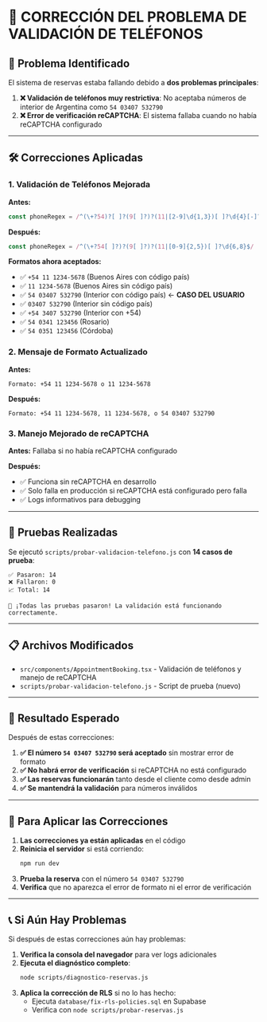 # 🔧 CORRECCIÓN DEL PROBLEMA DE VALIDACIÓN DE TELÉFONOS

## 🚨 Problema Identificado

El sistema de reservas estaba fallando debido a **dos problemas principales**:

1. **❌ Validación de teléfonos muy restrictiva**: No aceptaba números de interior de Argentina como `54 03407 532790`
2. **❌ Error de verificación reCAPTCHA**: El sistema fallaba cuando no había reCAPTCHA configurado

---

## 🛠️ Correcciones Aplicadas

### 1. **Validación de Teléfonos Mejorada**

**Antes:**
```javascript
const phoneRegex = /^(\+?54)?[ ]?(9[ ]?)?(11|[2-9]\d{1,3})[ ]?\d{4}[-]?\d{4}$/
```

**Después:**
```javascript
const phoneRegex = /^(\+?54[ ]?)?(9[ ]?)?(11|[0-9]{2,5})[ ]?\d{6,8}$/
```

**Formatos ahora aceptados:**
- ✅ `+54 11 1234-5678` (Buenos Aires con código país)
- ✅ `11 1234-5678` (Buenos Aires sin código país)
- ✅ `54 03407 532790` (Interior con código país) ← **CASO DEL USUARIO**
- ✅ `03407 532790` (Interior sin código país)
- ✅ `+54 3407 532790` (Interior con +54)
- ✅ `54 0341 123456` (Rosario)
- ✅ `54 0351 123456` (Córdoba)

### 2. **Mensaje de Formato Actualizado**

**Antes:**
```
Formato: +54 11 1234-5678 o 11 1234-5678
```

**Después:**
```
Formato: +54 11 1234-5678, 11 1234-5678, o 54 03407 532790
```

### 3. **Manejo Mejorado de reCAPTCHA**

**Antes:** Fallaba si no había reCAPTCHA configurado

**Después:** 
- ✅ Funciona sin reCAPTCHA en desarrollo
- ✅ Solo falla en producción si reCAPTCHA está configurado pero falla
- ✅ Logs informativos para debugging

---

## 🧪 Pruebas Realizadas

Se ejecutó `scripts/probar-validacion-telefono.js` con **14 casos de prueba**:

```
✅ Pasaron: 14
❌ Fallaron: 0
📈 Total: 14

🎉 ¡Todas las pruebas pasaron! La validación está funcionando correctamente.
```

---

## 📋 Archivos Modificados

- `src/components/AppointmentBooking.tsx` - Validación de teléfonos y manejo de reCAPTCHA
- `scripts/probar-validacion-telefono.js` - Script de prueba (nuevo)

---

## 🎯 Resultado Esperado

Después de estas correcciones:

1. **✅ El número `54 03407 532790` será aceptado** sin mostrar error de formato
2. **✅ No habrá error de verificación** si reCAPTCHA no está configurado
3. **✅ Las reservas funcionarán** tanto desde el cliente como desde admin
4. **✅ Se mantendrá la validación** para números inválidos

---

## 🔄 Para Aplicar las Correcciones

1. **Las correcciones ya están aplicadas** en el código
2. **Reinicia el servidor** si está corriendo:
   ```bash
   npm run dev
   ```
3. **Prueba la reserva** con el número `54 03407 532790`
4. **Verifica** que no aparezca el error de formato ni el error de verificación

---

## 📞 Si Aún Hay Problemas

Si después de estas correcciones aún hay problemas:

1. **Verifica la consola del navegador** para ver logs adicionales
2. **Ejecuta el diagnóstico completo**:
   ```bash
   node scripts/diagnostico-reservas.js
   ```
3. **Aplica la corrección de RLS** si no lo has hecho:
   - Ejecuta `database/fix-rls-policies.sql` en Supabase
   - Verifica con `node scripts/probar-reservas.js`
